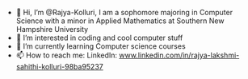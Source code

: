 - 👋 Hi, I’m @Rajya-Kolluri, I am a sophomore majoring in Computer Science with a minor in Applied Mathematics at Southern New Hampshire University
- 👀 I’m interested in coding and cool computer stuff
- 🌱 I’m currently learning Computer science courses
- 📫 How to reach me: LinkedIn: www.linkedin.com/in/rajya-lakshmi-sahithi-kolluri-98ba95237
